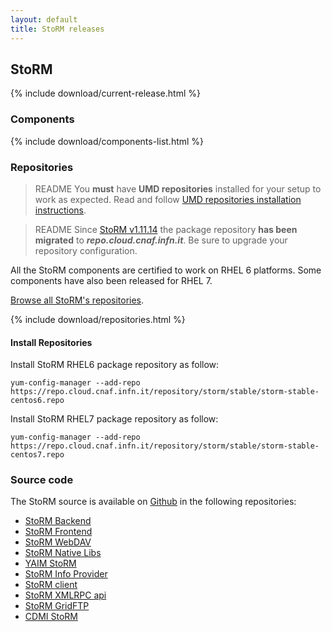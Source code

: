 ```yaml
---
layout: default
title: StoRM releases
---
```


## StoRM

{% include download/current-release.html %}

### Components

{% include download/components-list.html %}

### Repositories <a name="stable-releases">&nbsp;</a>

> <span class="label label-success">README</span> You **must** have **UMD repositories** installed for your setup to work as
expected. Read and follow [UMD repositories installation instructions][umd-install-guide].

> <span class="label label-success">README</span> Since
[StoRM v1.11.14]({{site.baseurl}}/release-notes/StoRM-v1.11.14.html)
the package repository **has been migrated** to _**repo.cloud.cnaf.infn.it**_.
Be sure to upgrade your repository configuration.

All the StoRM components are certified to work on RHEL 6 platforms.
Some components have also been released for RHEL 7.

[<i class="icon-search"></i> Browse all StoRM's repositories][storm-repo-index].

{% include download/repositories.html %}


#### Install Repositories

Install StoRM RHEL6 package repository as follow:

```shell
yum-config-manager --add-repo https://repo.cloud.cnaf.infn.it/repository/storm/stable/storm-stable-centos6.repo
```

Install StoRM RHEL7 package repository as follow:

```shell
yum-config-manager --add-repo https://repo.cloud.cnaf.infn.it/repository/storm/stable/storm-stable-centos7.repo
```

### Source code

The StoRM source is available on [Github](https://github.com) in the following repositories:

- [StoRM Backend](https://github.com/italiangrid/storm)
- [StoRM Frontend](https://github.com/italiangrid/storm-frontend)
- [StoRM WebDAV](https://github.com/italiangrid/storm-webdav)
- [StoRM Native Libs](https://github.com/italiangrid/storm-native-libs)
- [YAIM StoRM](https://github.com/italiangrid/yaim-storm)
- [StoRM Info Provider](https://github.com/italiangrid/storm-info-provider)
- [StoRM client](https://github.com/italiangrid/storm-client)
- [StoRM XMLRPC api](https://github.com/italiangrid/storm-xmlrpc-api)
- [StoRM GridFTP](https://github.com/italiangrid/storm-gridftp-dsi)
- [CDMI StoRM](https://github.com/italiangrid/cdmi-storm)

[storm-repo-index]: https://repo.cloud.cnaf.infn.it/repository/storm/index.html

[stable-repo]: https://repo.cloud.cnaf.infn.it/#browse/browse:storm:stable
[stable-repoview]: https://repo.cloud.cnaf.infn.it/repository/storm/stable/el6/x86_64/repoview/index.html
[stable-repo-file]: https://repo.cloud.cnaf.infn.it/repository/storm/stable/storm-stable-centos6.repo

[beta-repo]: https://repo.cloud.cnaf.infn.it/#browse/browse:storm:beta
[beta-repoview]: https://repo.cloud.cnaf.infn.it/repository/storm/beta/el6/x86_64/repoview/index.html
[beta-repo-file]: https://repo.cloud.cnaf.infn.it/repository/storm/beta/storm-beta-centos6.repo

[nightly-repo]: https://repo.cloud.cnaf.infn.it/#browse/browse:storm:nightly
[nightly-repoview]: https://repo.cloud.cnaf.infn.it/repository/storm/nightly/el6/x86_64/repoview/index.html
[nightly-repo-file]: https://repo.cloud.cnaf.infn.it/repository/storm/nightly/storm-nightly-centos6.repo

[umd-install-guide]: {{site.baseurl}}/documentation/sysadmin-guide/1.11.17/#umdrepos
